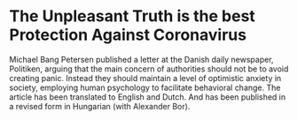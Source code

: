 # The Unpleasant Truth is the best Protection Against Coronavirus

Michael Bang Petersen published a letter at the Danish daily newspaper, Politiken, arguing that the main concern of authorities should not be to avoid creating panic. Instead they should maintain a level of optimistic anxiety in society, employing human psychology to facilitate behavioral change. The article has been translated to English and Dutch. And has been published in a revised form in Hungarian (with Alexander Bor).
